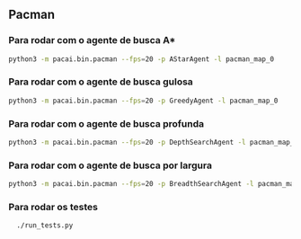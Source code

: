 ## Pacman

### Para rodar com o agente de busca A*

```bash
python3 -m pacai.bin.pacman --fps=20 -p AStarAgent -l pacman_map_0
```

### Para rodar com o agente de busca gulosa

```bash
python3 -m pacai.bin.pacman --fps=20 -p GreedyAgent -l pacman_map_0
```

### Para rodar com o agente de busca profunda

```bash
python3 -m pacai.bin.pacman --fps=20 -p DepthSearchAgent -l pacman_map_0
```

### Para rodar com o agente de busca por largura

  ```bash
python3 -m pacai.bin.pacman --fps=20 -p BreadthSearchAgent -l pacman_map_0
```

### Para rodar os testes

```bash
  ./run_tests.py
```
